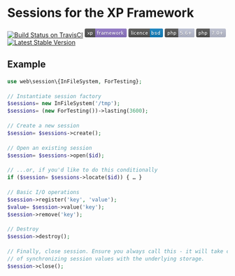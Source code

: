 Sessions for the XP Framework
========================================================================

[![Build Status on TravisCI](https://secure.travis-ci.org/xp-forge/sessions.png)](http://travis-ci.org/xp-forge/sessions)
[![XP Framework Module](https://raw.githubusercontent.com/xp-framework/web/master/static/xp-framework-badge.png)](https://github.com/xp-framework/core)
[![BSD Licence](https://raw.githubusercontent.com/xp-framework/web/master/static/licence-bsd.png)](https://github.com/xp-framework/core/blob/master/LICENCE.md)
[![Required PHP 5.6+](https://raw.githubusercontent.com/xp-framework/web/master/static/php-5_6plus.png)](http://php.net/)
[![Supports PHP 7.0+](https://raw.githubusercontent.com/xp-framework/web/master/static/php-7_0plus.png)](http://php.net/)
[![Latest Stable Version](https://poser.pugx.org/xp-forge/sessions/version.png)](https://packagist.org/packages/xp-forge/sessions)

Example
-------

```php
use web\session\{InFileSystem, ForTesting};

// Instantiate session factory
$sessions= new InFileSystem('/tmp');
$sessions= (new ForTesting())->lasting(3600);

// Create a new session
$session= $sessions->create();

// Open an existing session
$session= $sessions->open($id);

// ...or, if you'd like to do this conditionally
if ($session= $sessions->locate($id)) { … }

// Basic I/O operations
$session->register('key', 'value');
$value= $session->value('key');
$session->remove('key');

// Destroy
$session->destroy();

// Finally, close session. Ensure you always call this - it will take care
// of synchronizing session values with the underlying storage.
$session->close();
```